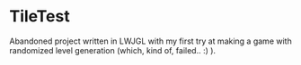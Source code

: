 TileTest
========
Abandoned project written in LWJGL with my first try at making a game with randomized level generation (which, kind of, failed.. :) ).

